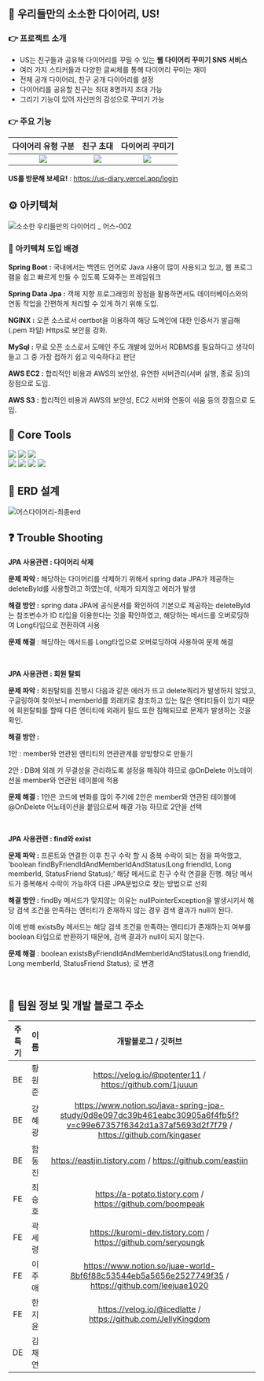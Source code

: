 ## 📕 우리들만의 소소한 다이어리, US!

### 👉 프로젝트 소개
- US는 친구들과 공유해 다이어리를 꾸밀 수 있는 **웹 다이어리 꾸미기 SNS 서비스** 
- 여러 가지 스티커들과 다양한 글씨체를 통해 다이어리 꾸미는 재미
- 전체 공개 다이어리, 친구 공개 다이어리를 설정
- 다이어리를 공유할 친구는 최대 8명까지 초대 가능
- 그리기 기능이 있어 자신만의 감성으로 꾸미기 가능

### 👉 주요 기능
| **다이어리 유형 구분** | **친구 초대** | **다이어리 꾸미기** |
| :---: | :---: | :---: |
| <img src ="https://user-images.githubusercontent.com/122272525/232973469-75665e2e-bc51-4aec-8ca7-8e266244a828.gif" col="4" /> | <img src ="https://user-images.githubusercontent.com/122272525/232975637-d069e728-5f9a-4175-b5f0-9c4dd6a83e48.gif" col="4" /> | <img src ="https://user-images.githubusercontent.com/122272525/232975769-8a2bbc40-3fce-47e3-ab1d-a1ed8dc26f08.gif" col="4" /> |

**US를 방문해 보세요!** : https://us-diary.vercel.app/login

## ⚙ 아키텍쳐
![소소한 우리들만의 다이어리 _ 어스-002](https://user-images.githubusercontent.com/122272525/232308813-85a3aefb-81f6-4d67-8b6f-90638a2f85ac.png)

### 📑 아키텍쳐 도입 배경
**Spring Boot :** 국내에서는 백엔드 언어로 Java 사용이 많이 사용되고 있고, 웹 프로그램을 쉽고 빠르게 만들 수 있도록 도와주는 프레임워크  

**Spring Data Jpa :** 객체 지향 프로그래밍의 장점을 활용하면서도 데이터베이스와의 연동 작업을 간편하게 처리할 수 있게 하기 위해 도입.

**NGINX :** 오픈 소스로서 certbot을 이용하여 해당 도메인에 대한 인증서가 발급해(.pem 파일) Https로 보안을 강화.

**MySql :** 무료 오픈 소스로서 도메인 주도 개발에 있어서 RDBMS를 필요하다고 생각이 들고 그 중 가장 접하기 쉽고 익숙하다고 판단

**AWS EC2 :** 합리적인 비용과 AWS의 보안성, 유연한 서버관리(서버 실행, 종료 등)의 장점으로 도입.

**AWS S3 :** 합리적인 비용과 AWS의 보안성, EC2 서버와 연동이 쉬움 등의 장점으로 도입.


## 🔧 Core Tools
 <img src="https://img.shields.io/badge/Spring-green?style=for-the-badge&logo=Spring&logoColor=#6DB33F"> <img src="https://img.shields.io/badge/Spring Boot-green?style=for-the-badge&logo=Spring Boot&logoColor=#6DB33F"> <img src="https://img.shields.io/badge/Spring Security-green?style=for-the-badge&logo=Spring Security&logoColor=#6DB33F">
<br/>
<img src="https://img.shields.io/badge/MySQL-4479A1?style=for-the-badge&logo=MySQL&logoColor=white"/>  <img src="https://img.shields.io/badge/Amazon RDS-527FFF?style=for-the-badge&logo=Amazon RDS&logoColor=white"/> <img src="https://img.shields.io/badge/Amazon EC2-FF9900?style=for-the-badge&logo=Amazon EC2&logoColor=white"/> <img src="https://img.shields.io/badge/Amazon%20S3-FF9900?style=for-the-badge&logo=Amazon%20S3&logoColor=white"/> 


## 📐 ERD 설계
![어스다이어리-최종erd](https://user-images.githubusercontent.com/122272525/232308744-510a9916-2c27-452c-b26f-bdc1edc4e5a0.PNG)


## ❓ Trouble Shooting
**JPA 사용관련 : 다이어리 삭제**

**문제 파악 :** 해당하는 다이어리를 삭제하기 위해서 spring data JPA가 제공하는 deleteById를 사용할려고 하였는데, 삭제가 되지않고 에러가 발생

**해결 방안 :** spring data JPA에 공식문서를 확인하여 기본으로 제공하는 deleteById는 참조변수가 ID 타입을 이용한다는 것을 확인하였고, 해당하는 메서드를 오버로딩하여 Long타입으로 전환하여 사용

**문제 해결** : 해당하는 메서드를 Long타입으로 오버로딩하여 사용하여 문제 해결

<br>

**JPA 사용관련 : 회원 탈퇴**

**문제 파악 :** 회원탈퇴를 진행시 다음과 같은 에러가 뜨고 delete쿼리가 발생하지 않았고, 구글링하여 찾아보니 memberId를 외래키로 참조하고 있는 많은 엔티티들이 있기 때문에 회원탈퇴를 할때 다른 엔티티에 외래키 필드 또한 침해되므로 문제가 발생하는 것을 확인. 

**해결 방안 :** 

1안 : member와 연관된 엔티티의 연관관계를 양방향으로 만들기

2안 : DB에 외래 키 무결성을 관리하도록 설정을 해줘야 하므로 @OnDelete 어노테이션을 member와 연관된 테이블에 적용

**문제 해결 :** 1안은 코드에 변화를 많이 주기에 2안은 member와 연관된 테이블에 @OnDelete 어노테이션을 붙임으로써 해결 가능 하므로 2안을 선택

<br>

**JPA 사용관련 : find와 exist**

**문제 파악 :** 프론트와 연결한 이후 친구 수락 할 시 중복 수락이 되는 점을 파악했고,  
’boolean findByFriendIdAndMemberIdAndStatus(Long friendId, Long memberId, StatusFriend Status);’ 해당 메서드로 친구 수락 연결을 진행. 해당 메서드가 중복해서 수락이 가능하여 다른 JPA문법으로 찾는 방법으로 선회

**해결 방안 :** findBy 메서드가 맞지않는 이유는 nullPointerException을 발생시키서 해당 검색 조건을 만족하는 엔티티가 존재하지 않는 경우 검색 결과가 null이 된다.

이에 반해 existsBy 메서드는 해당 검색 조건을 만족하는 엔티티가 존재하는지 여부를 boolean 타입으로 반환하기 때문에, 검색 결과가 null이 되지 않는다.

**문제 해결** :  boolean existsByFriendIdAndMemberIdAndStatus(Long friendId, Long memberId, StatusFriend Status); 로 변경

<br>


## 👫 팀원 정보 및 개발 블로그 주소

| 주특기 | 이름 | 개발블로그 / 깃허브 |
|:---:| :---: | :---: |
| BE | 황원준 |https://velog.io/@potenter11 / https://github.com/1juuun |
| BE | 강혜광 |https://www.notion.so/java-spring-jpa-study/0d8e097dc39b461eabc30905a6f4fb5f?v=c99e67357f6342d1a37af5693d2f7f79 / https://github.com/kingaser |
| BE | 함동진 |https://eastjin.tistory.com / https://github.com/eastjin |
| FE | 최승호 |https://a-potato.tistory.com / https://github.com/boompeak |
| FE | 곽세령 |https://kuromi-dev.tistory.com / https://github.com/seryoungk |
| FE | 이주애 |https://www.notion.so/juae-world-8bf6f88c53544eb5a5656e2527749f35 / https://github.com/leejuae1020 |
| FE | 한지윤 |https://velog.io/@icedlatte / https://github.com/JellyKingdom |
| DE | 김채연 | |

